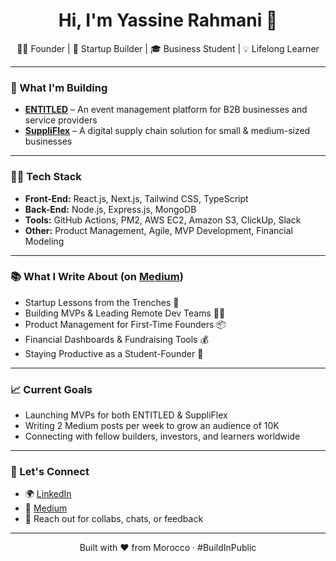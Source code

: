 <h1 align="center">Hi, I'm Yassine Rahmani 👋</h1>

<p align="center">
  🧑‍💻 Founder | 🚀 Startup Builder | 🎓 Business Student | 💡 Lifelong Learner
</p>

---

### 🚀 What I'm Building

- **[ENTITLED](#)** – An event management platform for B2B businesses and service providers  
- **[SuppliFlex](#)** – A digital supply chain solution for small & medium-sized businesses

---

### 👨‍💻 Tech Stack

- **Front-End:** React.js, Next.js, Tailwind CSS, TypeScript  
- **Back-End:** Node.js, Express.js, MongoDB  
- **Tools:** GitHub Actions, PM2, AWS EC2, Amazon S3, ClickUp, Slack  
- **Other:** Product Management, Agile, MVP Development, Financial Modeling

---

### 📚 What I Write About (on [Medium](https://y-rahmani.medium.com/))

- Startup Lessons from the Trenches 🚀  
- Building MVPs & Leading Remote Dev Teams 👨‍💻  
- Product Management for First-Time Founders 📦  
- Financial Dashboards & Fundraising Tools 💰  
- Staying Productive as a Student-Founder 🎯

---

### 📈 Current Goals

- Launching MVPs for both ENTITLED & SuppliFlex  
- Writing 2 Medium posts per week to grow an audience of 10K  
- Connecting with fellow builders, investors, and learners worldwide

---

### 🔗 Let's Connect

- 🌍 [LinkedIn](https://www.linkedin.com/in/yassine-rahmani-a39711247/)  
- 📝 [Medium](https://y-rahmani.medium.com/)  
- 📩 Reach out for collabs, chats, or feedback

---

<p align="center">
  Built with ❤️ from Morocco · #BuildInPublic
</p>
